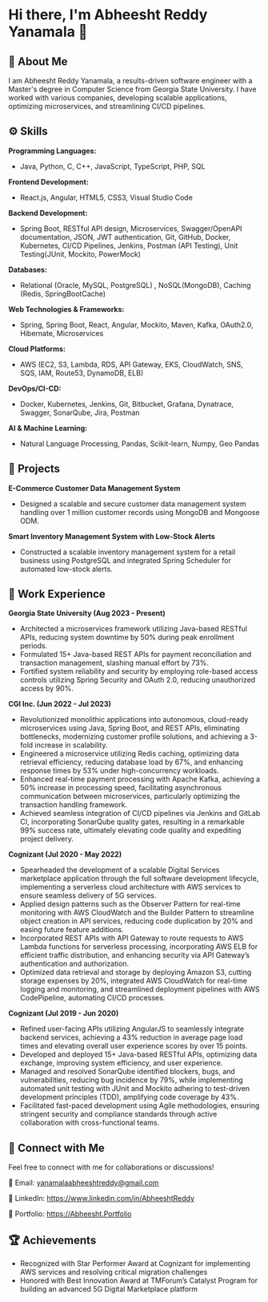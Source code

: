 # Hi there, I'm Abheesht Reddy Yanamala 👋

## 📜 About Me
I am Abheesht Reddy Yanamala, a results-driven software engineer with a Master's degree in Computer Science from Georgia State University. I have worked with various companies, developing scalable applications, optimizing microservices, and streamlining CI/CD pipelines.

## ⚙️ Skills
**Programming Languages:**
- Java, Python, C, C++, JavaScript, TypeScript, PHP, SQL

**Frontend Development:**
- React.js, Angular, HTML5, CSS3, Visual Studio Code

**Backend Development:**
- Spring Boot, RESTful API design, Microservices, Swagger/OpenAPI documentation, JSON, JWT authentication, Git, GitHub, Docker, Kubernetes, CI/CD Pipelines, Jenkins, Postman (API Testing), Unit Testing(JUnit, Mockito, PowerMock)

**Databases:**
- Relational (Oracle, MySQL, PostgreSQL) , NoSQL(MongoDB), Caching (Redis, SpringBootCache)
  
**Web Technologies & Frameworks:**
- Spring, Spring Boot, React, Angular, Mockito, Maven, Kafka, OAuth2.0, Hibernate, Microservices

**Cloud Platforms:**
- AWS (EC2, S3, Lambda, RDS, API Gateway, EKS, CloudWatch, SNS, SQS, IAM, Route53, DynamoDB, ELB)

**DevOps/CI-CD:**
- Docker, Kubernetes, Jenkins, Git, Bitbucket, Grafana, Dynatrace, Swagger, SonarQube, Jira, Postman

**AI & Machine Learning:**
- Natural Language Processing, Pandas, Scikit-learn, Numpy, Geo Pandas

## 🚀 Projects
**E-Commerce Customer Data Management System**
- Designed a scalable and secure customer data management system handling over 1 million customer records using MongoDB and Mongoose ODM.

**Smart Inventory Management System with Low-Stock Alerts**
- Constructed a scalable inventory management system for a retail business using PostgreSQL and integrated Spring Scheduler for automated low-stock alerts.

## 💼 Work Experience
**Georgia State University (Aug 2023 - Present)**
- Architected a microservices framework utilizing Java-based RESTful APIs, reducing system downtime by 50% during peak enrollment periods.
- Formulated 15+ Java-based REST APIs for payment reconciliation and transaction management, slashing manual effort by 73%.
- Fortified system reliability and security by employing role-based access controls utilizing Spring Security and OAuth 2.0, reducing unauthorized access by 90%.

**CGI Inc. (Jun 2022 - Jul 2023)**
- Revolutionized monolithic applications into autonomous, cloud-ready microservices using Java, Spring Boot, and REST APIs, eliminating bottlenecks, modernizing customer profile solutions, and achieving a 3-fold increase in scalability.
- Engineered a microservice utilizing Redis caching, optimizing data retrieval efficiency, reducing database load by 67%, and enhancing response times by 53% under high-concurrency workloads.
- Enhanced real-time payment processing with Apache Kafka, achieving a 50% increase in processing speed, facilitating asynchronous communication between microservices, particularly optimizing the transaction handling framework.
- Achieved seamless integration of CI/CD pipelines via Jenkins and GitLab CI, incorporating SonarQube quality gates, resulting in a remarkable 99% success rate, ultimately elevating code quality and expediting project delivery.

**Cognizant (Jul 2020 - May 2022)**
- Spearheaded the development of a scalable Digital Services marketplace application through the full software development lifecycle, implementing a serverless cloud architecture with AWS services to ensure seamless delivery of 5G services.
- Applied design patterns such as the Observer Pattern for real-time monitoring with AWS CloudWatch and the Builder Pattern to streamline object creation in API services, reducing code duplication by 20% and easing future feature additions.
- Incorporated REST APIs with API Gateway to route requests to AWS Lambda functions for serverless processing, incorporating AWS ELB for efficient traffic distribution, and enhancing security via API Gateway’s authentication and authorization.
- Optimized data retrieval and storage by deploying Amazon S3, cutting storage expenses by 20%, integrated AWS CloudWatch for real-time logging and monitoring, and streamlined deployment pipelines with AWS CodePipeline, automating CI/CD processes.

**Cognizant (Jul 2019 - Jun 2020)**
- Refined user-facing APIs utilizing AngularJS to seamlessly integrate backend services, achieving a 43% reduction in average page load times and elevating overall user experience scores by over 15 points.
- Developed and deployed 15+ Java-based RESTful APIs, optimizing data exchange, improving system efficiency, and user experience.
- Managed and resolved SonarQube identified blockers, bugs, and vulnerabilities, reducing bug incidence by 79%, while implementing automated unit testing with JUnit and Mockito adhering to test-driven development principles (TDD), amplifying code coverage by 43%.
- Facilitated fast-paced development using Agile methodologies, ensuring stringent security and compliance standards through active collaboration with cross-functional teams.


## 📩 Connect with Me
Feel free to connect with me for collaborations or discussions!

📧 Email: yanamalaabheeshtreddy@gmail.com 

🔗 LinkedIn: https://www.linkedin.com/in/AbheeshtReddy

🔗 Portfolio: https://Abheesht.Portfolio


## 🏆 Achievements
- Recognized with Star Performer Award at Cognizant for implementing AWS services and resolving critical migration challenges
- Honored with Best Innovation Award at TMForum’s Catalyst Program for building an advanced 5G Digital Marketplace platform
